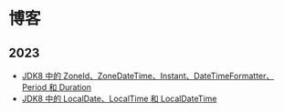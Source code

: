 # 博客

## 2023

- [JDK8 中的 ZoneId、ZoneDateTime、Instant、DateTimeFormatter、Period 和 Duration](https://hefengbao.github.io/blog/20230929-jdk8-zoneid-zonedatetime-instant-datetimeformatter-period-duration)
- [JDK8 中的 LocalDate、LocalTime 和 LocalDateTime](https://hefengbao.github.io/blog/20230927-jdk8-localdate-localtime-localdatetime)